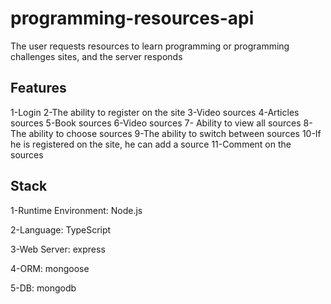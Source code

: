

# programming-resources-api
The user requests resources to learn programming or programming challenges sites, and the server responds

## Features
1-Login 
2-The ability to register on the site
3-Video sources
4-Articles sources
5-Book sources
6-Video sources
7- Ability to view all sources
8-The ability to choose sources
9-The ability to switch between sources
10-If he is registered on the site, he can add a source
11-Comment on the sources

## Stack

1-Runtime Environment: Node.js

2-Language: TypeScript

3-Web Server: express

4-ORM: mongoose 

5-DB: mongodb




